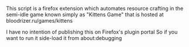 This script is a firefox extension which automates resource crafting in the semi-idle game known simply as "Kittens Game" that is hosted at bloodrizer.ru/games/kittens

I have no intention of publishing this on Firefox's plugin portal
So if you want to run it side-load it from about:debugging 

